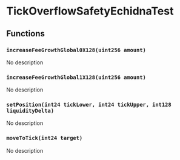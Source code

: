 # TickOverflowSafetyEchidnaTest





## Functions

### `increaseFeeGrowthGlobal0X128(uint256 amount)`
No description


### `increaseFeeGrowthGlobal1X128(uint256 amount)`
No description


### `setPosition(int24 tickLower, int24 tickUpper, int128 liquidityDelta)`
No description


### `moveToTick(int24 target)`
No description





